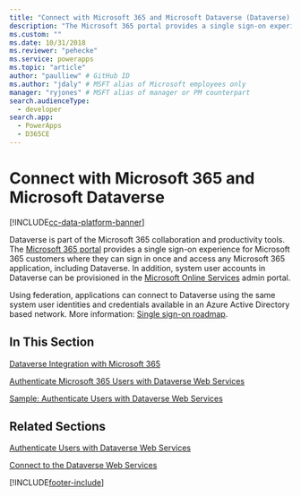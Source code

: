 ```yaml
---
title: "Connect with Microsoft 365 and Microsoft Dataverse (Dataverse) | Microsoft Docs" # Intent and product brand in a unique string of 43-59 chars including spaces
description: "The Microsoft 365 portal provides a single sign-on experience for Microsoft 365 customers where they can sign in once and access any Microsoft 365 application" # 115-145 characters including spaces. This abstract displays in the search result.
ms.custom: ""
ms.date: 10/31/2018
ms.reviewer: "pehecke"
ms.service: powerapps
ms.topic: "article"
author: "paulliew" # GitHub ID
ms.author: "jdaly" # MSFT alias of Microsoft employees only
manager: "ryjones" # MSFT alias of manager or PM counterpart
search.audienceType: 
  - developer
search.app: 
  - PowerApps
  - D365CE
---
```

# Connect with Microsoft 365 and Microsoft Dataverse

[!INCLUDE[cc-data-platform-banner](../../includes/cc-data-platform-banner.md)]

Dataverse is part of the Microsoft 365 collaboration and productivity tools. The [Microsoft 365 portal](https://www.microsoft.com/office365) provides a single sign-on experience for Microsoft 365 customers where they can sign in once and access any Microsoft 365 application, including Dataverse. In addition, system user accounts in Dataverse can be provisioned in the [Microsoft Online Services](https://portal.microsoftonline.com/) admin portal.  
  
 Using federation, applications can connect to Dataverse using the same system user identities and credentials available in an Azure Active Directory based network. More information: [Single sign-on roadmap](/previous-versions/azure/azure-services/hh967643(v=azure.100)).  
  
## In This Section  
 [Dataverse Integration with Microsoft 365](online-integration-office-365.md)  
  
 [Authenticate Microsoft 365 Users with Dataverse Web Services](/dynamics365/customer-engagement/developer/authenticate-office-365-users-customer-engagement-web-services)  
  
 [Sample: Authenticate Users with Dataverse Web Services](/dynamics365/customer-engagement/developer/sample-authenticate-users-web-services)  
  
## Related Sections  
 [Authenticate Users with Dataverse Web Services](/dynamics365/customer-engagement/developer/authenticate-users)  
  
 [Connect to the Dataverse Web Services](/dynamics365/customer-engagement/developer/authenticate-office-365-users-customer-engagement-web-services)  
 


[!INCLUDE[footer-include](../../includes/footer-banner.md)]
